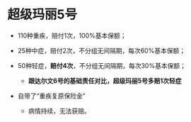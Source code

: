 # 超级玛丽5号
  - 110种重疾，赔付1次，100%基本保额；
  - 25种中症，赔付2次，不分组无间隔期，每次60%基本保额；
  - 50种轻症，**赔付4次**，不分组无间隔期，每次30%基本保额；
    - **跟达尔文6号的基础责任对比，超级玛丽5号多赔1次轻症**
  

  - 自带了“重疾复原保险金”
    - 病情持续，无法获赔。
